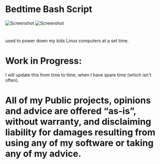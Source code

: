 # Bedtime Bash Script
![Screenshot](https://img.shields.io/badge/Language-Bash-blue)
![Screenshot](https://img.shields.io/badge/Platform-Linux-brightgreen)
#
used to power down my kids Linux computers at a set time. 

# Work in Progress:
I will update this from time to time, when I have spare time (which isn't often). 

# All of my Public projects, opinions and advice are offered “as-is”, without warranty, and disclaiming liability for damages resulting from using any of my software or taking any of my advice.



